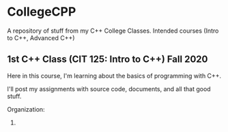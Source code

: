 # CollegeCPP
A repository of stuff from my C++ College Classes. Intended courses (Intro to C++, Advanced C++)

## 1st C++ Class (CIT 125: Intro to C++) Fall 2020
Here in this course, I'm learning about the basics of programming with C++.

I'll post my assignments with source code, documents, and all that good stuff.

Organization:

1. 
